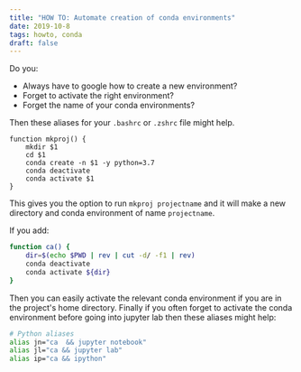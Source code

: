 ```yaml
---
title: "HOW TO: Automate creation of conda environments"
date: 2019-10-8
tags: howto, conda
draft: false
---
```


Do you:
* Always have to google how to create a new environment?
* Forget to activate the right environment?
* Forget the name of your conda  environments?

Then these aliases for your `.bashrc` or `.zshrc` file might help.

```
function mkproj() {
    mkdir $1
    cd $1
    conda create -n $1 -y python=3.7
    conda deactivate
    conda activate $1
}
```

This gives you the option to run `mkproj projectname` and  it will make a new directory and conda environment of name `projectname`.

If you add:

```bash
function ca() {
    dir=$(echo $PWD | rev | cut -d/ -f1 | rev)
    conda deactivate
    conda activate ${dir}
}
```

Then you can easily activate the relevant conda  environment if you are in the  project's home directory.
Finally if you often forget to activate the conda environment before going into jupyter lab then these aliases might help:

```bash
# Python aliases
alias jn="ca  && jupyter notebook"
alias jl="ca && jupyter lab"
alias ip="ca && ipython"
```